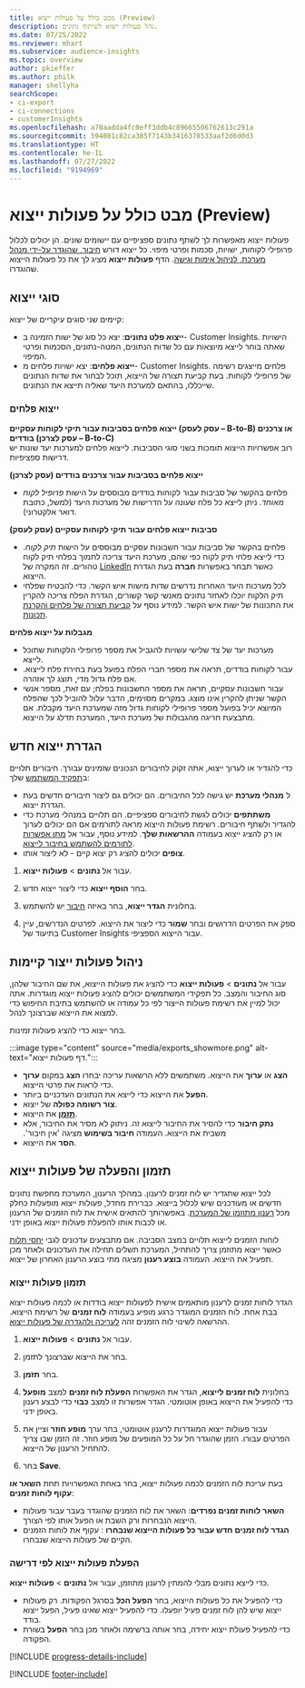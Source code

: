 ```yaml
---
title: מבט כולל על פעולות ייצוא (Preview)
description: נהל פעולות ייצוא לשיתוף נתונים.
ms.date: 07/25/2022
ms.reviewer: mhart
ms.subservice: audience-insights
ms.topic: overview
author: pkieffer
ms.author: philk
manager: shellyha
searchScope:
- ci-export
- ci-connections
- customerInsights
ms.openlocfilehash: a70aadda4fc0eff3ddb4c89665506762613c291a
ms.sourcegitcommit: 594081c82ca385f7143b3416378533aaf2d6d0d3
ms.translationtype: HT
ms.contentlocale: he-IL
ms.lasthandoff: 07/27/2022
ms.locfileid: "9194969"
---
```

# <a name="exports-preview-overview"></a>מבט כולל על פעולות ייצוא (Preview)

 פעולות ייצוא מאפשרות לך לשתף נתונים ספציפיים עם יישומים שונים. הן יכולים לכלול פרופילי לקוחות, ישויות, סכמות ופרטי מיפוי. כל ייצוא דורש [חיבור, שהוגדר על-ידי מנהל מערכת, לניהול אימות וגישה](connections.md). הדף **פעולות ייצוא** מציג לך את כל פעולות הייצוא שהוגדרו.

## <a name="export-types"></a>סוגי ייצוא

קיימים שני סוגים עיקריים של ייצוא:  

- **ייצוא פלט נתונים**: יצא כל סוג של ישות הזמינה ב- Customer Insights. הישויות שאתה בוחר לייצא מיוצאות עם כל שדות הנתונים, המטה-נתונים, הסכמות ופרטי המיפוי.
- **ייצוא פלחים**: יצא ישויות פלחים מ- Customer Insights. פלחים מייצגים רשימה של פרופילי לקוחות. בעת קביעת תצורה של הייצוא, תוכל לבחור את שדות הנתונים שייכללו, בהתאם למערכת היעד שאליה תייצא את הנתונים.

### <a name="export-segments"></a>ייצוא פלחים

**ייצוא פלחים בסביבות עבור תיקי לקוחות עסקיים (עסק לעסק – B-to-B) או צרכנים בודדים (עסק לצרכן – B-to-C)**  
רוב אפשרויות הייצוא תומכות בשני סוגי הסביבות. לייצוא פלחים למערכות יעד שונות יש דרישות ספציפיות. 

**ייצוא פלחים בסביבות עבור צרכנים בודדים (עסק לצרכן)**  
- פלחים בהקשר של סביבות עבור לקוחות בודדים מבוססים על הישות *פרופיל לקוח מאוחד*. ניתן לייצא כל פלח שעונה על הדרישות של מערכות היעד (למשל, כתובת דואר אלקטרוני).

**סביבות ייצוא פלחים עבור תיקי לקוחות עסקיים (עסק לעסק)**  
- פלחים בהקשר של סביבות עבור חשבונות עסקיים מבוססים על הישות *תיק לקוח*. כדי לייצא פלחי תיק לקוח כפי שהם, מערכת היעד צריכה לתמוך בפלחי תיק לקוח טהורים. זה המקרה של [LinkedIn](export-linkedin-ads.md) כאשר תבחר באפשרות **חברה** בעת הגדרת הייצוא.
- לכל מערכות היעד האחרות נדרשים שדות מישות איש הקשר. כדי להבטיח שפלחי תיק הלקוח יוכלו לאחזר נתונים מאנשי קשר קשורים, הגדרת הפלח צריכה להקרין את התכונות של ישות איש הקשר. למידע נוסף על [קביעת תצורה של פלחים והקרנת תכונות](segment-builder.md).

**מגבלות על ייצוא פלחים**  
- מערכות יעד של צד שלישי עשויות להגביל את מספר פרופילי הלקוחות שתוכל לייצא. 
- עבור לקוחות בודדים, תראה את מספר חברי הפלח בפועל בעת בחירת פלח לייצוא. אם פלח גדול מדי, תוצג לך אזהרה. 
- עבור חשבונות עסקיים, תראה את מספר החשבונות בפלח; עם זאת, מספר אנשי הקשר שניתן להקרין אינו מוצג. במקרים מסוימים, הדבר עלול להוביל לכך שהפלח המיוצא יכיל בפועל מספר פרופילי לקוחות גדול מזה שמערכת היעד מקבלת. אם מתבצעת חריגה מהגבולות של מערכת היעד, המערכת תדלג על הייצוא.

## <a name="set-up-a-new-export"></a>הגדרת ייצוא חדש

כדי להגדיר או לערוך ייצוא, אתה זקוק לחיבורים הנכונים שזמינים עבורך. חיבורים תלויים ב[תפקיד המשתמש](permissions.md) שלך:
- ל **מנהלי מערכת** יש גישה לכל החיבורים. הם יכולים גם ליצור חיבורים חדשים בעת הגדרת ייצוא.
- **משתתפים** יכולים לגשת לחיבורים ספציפיים. הם תלויים במנהלי מערכת כדי להגדיר ולשתף חיבורים. רשימת פעולות הייצוא מראה לתורמים אם הם יכולים לערוך או רק להציג ייצוא בעמודה **ההרשאות שלך**. למידע נוסף, עבור אל [מתן אפשרות לתורמים להשתמש בחיבור לייצוא](connections.md#allow-contributors-to-use-a-connection-for-exports).
- **צופים** יכולים להציג רק יצוא קיים - לא ליצור אותו.

1. עבור אל **נתונים** > **פעולות ייצוא**.

1. בחר **הוסף ייצוא** כדי ליצור ייצוא חדש.

1. בחלונית **הגדר ייצוא**, בחר באיזה [חיבור](connections.md) יש להשתמש.

1. ספק את הפרטים הדרושים ובחר **שמור** כדי ליצור את הייצוא. לפרטים הנדרשים, עיין בתיעוד של Customer Insights עבור הייצוא הספציפי.

## <a name="manage-existing-exports"></a>ניהול פעולות ייצור קיימות

עבור אל **נתונים** > **פעולות ייצוא** כדי להציג את פעולות הייצוא, את שם החיבור שלהן, סוג החיבור והמצב. כל תפקידי המשתמשים יכולים להציג פעולות ייצוא מוגדרות. אתה יכול למיין את רשימת פעולות הייצור לפי כל עמודה או להשתמש בתיבת החיפוש כדי למצוא את הייצוא שברצונך לנהל.

בחר ייצוא כדי להציג פעולות זמינות.

:::image type="content" source="media/exports_showmore.png" alt-text="דף פעולות ייצוא.":::

- **הצג** או **ערוך** את הייצוא. משתמשים ללא הרשאות עריכה יבחרו **הצג** במקום **ערוך** כדי לראות את פרטי הייצוא.
- **הפעל** את הייצוא כדי לייצא את הנתונים העדכניים ביותר.
- **צור רשומה כפולה** של ייצוא.
- **[תזמן](#schedule-and-run-exports)** את הייצוא.
- **נתק חיבור** כדי להסיר את החיבור לייצוא זה. ניתוק לא מסיר את החיבור, אלא משבית את הייצוא. העמודה **‏‫חיבור בשימוש** מציגה 'אין חיבור'.
- **הסר** את הייצוא.

## <a name="schedule-and-run-exports"></a>תזמון והפעלה של פעולות ייצוא

לכל ייצוא שתגדיר יש לוח זמנים לרענון. במהלך הרענון, המערכת מחפשת נתונים חדשים או מעודכנים שיש לכלול בייצוא. כברירת מחדל, פעולות ייצוא מופעלות כחלק מכל [רענון מתוזמן של המערכת](system.md#schedule-tab). באפשרותך להתאים אישית את לוח הזמנים של הרענון או לכבות אותו להפעלת פעולות ייצוא באופן ידני.

לוחות הזמנים לייצוא תלויים במצב הסביבה. אם מתבצעים עדכונים לגבי [יחסי תלות](system.md#refresh-processes) כאשר ייצוא מתוזמן צריך להתחיל, המערכת תשלים תחילה את העדכונים ולאחר מכן תפעיל את הייצוא. העמודה **בוצע רענון** מציגה מתי בוצע הרענון האחרון של ייצוא.

### <a name="schedule-exports"></a>תזמון פעולות ייצוא

הגדר לוחות זמנים לרענון מותאמים אישית לפעולות ייצוא בודדות או לכמה פעולות ייצוא בבת אחת. לוח הזמנים המוגדר כרגע מופיע בעמודה **לוח זמנים** של רשימת הייצוא. ההרשאה לשינוי לוח הזמנים זהה [לעריכה ולהגדרה של פעולות ייצוא](export-destinations.md#set-up-a-new-export).

1. עבור אל **נתונים** > **פעולות ייצוא**.

1. בחר את הייצוא שברצונך לתזמן.

1. בחר **תזמן**.

1. בחלונית **‏‫לוח זמנים לייצוא‬**, הגדר את האפשרות **הפעלת לוח זמנים** למצב **מופעל** כדי להפעיל את הייצוא באופן אוטומטי. הגדר אפשרות זו למצב **כבוי** כדי לבצע רענון באופן ידני.

1. עבור פעולות ייצוא המוגדרות לרענון אוטומטי, בחר ערך **מופע חוזר** וציין את הפרטים עבורו. הזמן שהוגדר חל על כל המופעים של מופע חוזר. זה הזמן שבו צריך להתחיל הרענון של הייצוא.

1. בחר **Save**.

בעת עריכת לוח הזמנים לכמה פעולות ייצוא, בחר באחת האפשרויות תחת **‏‫השאר או עקוף לוחות זמנים‬**:

- **‏‫השאר לוחות זמנים נפרדים‬**: השאר את לוח הזמנים שהוגדר בעבר עבור פעולות הייצוא הנבחרות ורק השבת או הפעל אותו לפי הצורך.
- **‏‫הגדר לוח זמנים חדש עבור כל פעולות הייצוא שנבחרו‬** : עקוף את לוחות הזמנים הקיים של פעולות הייצוא שנבחרו.

### <a name="run-exports-on-demand"></a>הפעלת פעולות ייצוא לפי דרישה

כדי לייצא נתונים מבלי להמתין לרענון מתוזמן, עבור אל **נתונים** > **פעולות ייצוא**.

- כדי להפעיל את כל פעולות הייצוא, בחר **הפעל הכל** בסרגל הפקודות. רק פעולות ייצוא שיש להן לוח זמנים פעיל יופעלו. כדי להפעיל ייצוא שאינו פעיל, הפעל ייצוא בודד.
- כדי להפעיל פעולת ייצוא יחידה, בחר אותה ברשימה ולאחר מכן בחר **הפעל** בשורת הפקודה.

[!INCLUDE [progress-details-include](includes/progress-details-pane.md)]


[!INCLUDE [footer-include](includes/footer-banner.md)]
